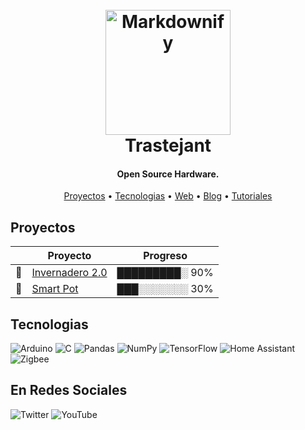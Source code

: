 <h1 align="center">
  <br>
  <a href="https://trastejant.github.io/"><img src="https://avatars.githubusercontent.com/u/46757571?s=200&v=4" alt="Markdownify" width="200"></a>
  <br>
  Trastejant
  <br>
</h1>

<h4 align="center">Open Source Hardware.</h4>


<p align="center">
  <a href="#proyectos">Proyectos</a> •
  <a href="#tecnologias">Tecnologias</a> •
  <a href="https://trastejant.com">Web</a> •
  <a href="https://trastejant.github.io/year-archive/">Blog</a> •
  <a href="https://trastejant.github.io/tutoriales/">Tutoriales</a> 
</p>

## Proyectos

|  | Proyecto | Progreso |
| -- | -- | -- |
| 🌱 | [Invernadero 2.0](https://trastejant.github.io/projects/invernadero_2_0/) | █████████░ 90% |
| 🚧 | [Smart Pot]() | ███░░░░░░░ 30% |

## Tecnologias

![Arduino](https://img.shields.io/badge/-Arduino-00979D?style=for-the-badge&logo=Arduino&logoColor=white)
![C](https://img.shields.io/badge/c-%2300599C.svg?style=for-the-badge&logo=c&logoColor=white)
![Pandas](https://img.shields.io/badge/pandas-%23150458.svg?style=for-the-badge&logo=pandas&logoColor=white)
![NumPy](https://img.shields.io/badge/numpy-%23013243.svg?style=for-the-badge&logo=numpy&logoColor=white)
![TensorFlow](https://img.shields.io/badge/TensorFlow-%23FF6F00.svg?style=for-the-badge&logo=TensorFlow&logoColor=white)
![Home Assistant](https://img.shields.io/badge/home%20assistant-%2341BDF5.svg?style=for-the-badge&logo=home-assistant&logoColor=white)
![Zigbee](https://img.shields.io/badge/zigbee-%23EB0443.svg?style=for-the-badge&logo=zigbee&logoColor=white)

## En Redes Sociales

![Twitter](https://img.shields.io/badge/Twitter-%231DA1F2.svg?style=for-the-badge&logo=Twitter&logoColor=white)
![YouTube](https://img.shields.io/badge/YouTube-%23FF0000.svg?style=for-the-badge&logo=YouTube&logoColor=white)

